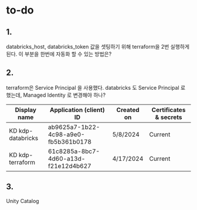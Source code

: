 

# to-do
## 1. 
databricks_host, databricks_token 값을 셋팅하기 위해 terraform을 2번 실행하게 된다. 
이 부분을 한번에 자동화 할 수 있는 방법은?

## 2. 
terraform은 Service Principal 을 사용했다. 
databricks 도 Service Principal 로 했는데, Managed Identity 로 변경해야 하나? 

|Display name|Application (client) ID|Created on|Certificates & secrets|
|---|---|---|---|
|KD kdp-databricks | ab9625a7-1b22-4c98-a9e0-fb5b361b0178 |5/8/2024 |Current|
|KD kdp-terraform  | 61c8285a-8bc7-4d60-a13d-f21e12d4b627 |4/17/2024|Current|

## 3. 
Unity Catalog 
